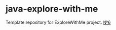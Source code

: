 # java-explore-with-me
Template repository for ExploreWithMe project.
[№6](https://github.com/tanachakovam/java-explore-with-me/pull/6)

